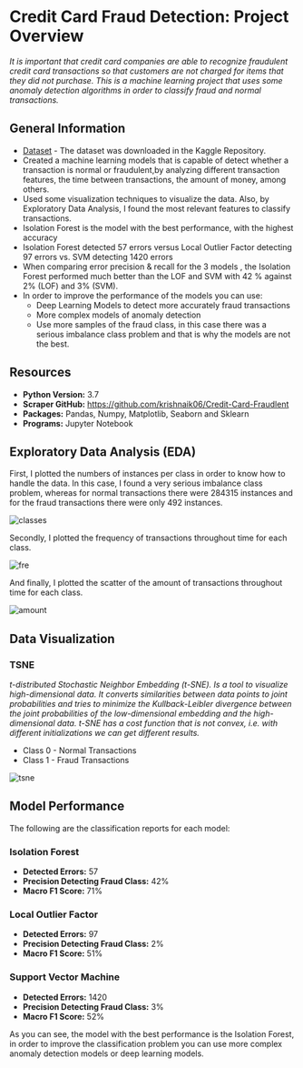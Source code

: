 # Credit Card Fraud Detection: Project Overview

_It is important that credit card companies are able to recognize fraudulent credit card transactions so that customers are not charged for items that they did not purchase. This is a machine learning project that uses some anomaly detection algorithms in order to classify fraud and normal transactions._

## General Information
* [Dataset](https://www.kaggle.com/mlg-ulb/creditcardfraud) - The dataset was downloaded in the Kaggle Repository.
* Created a machine learning models that is capable of detect whether a transaction is normal or fraudulent,by analyzing different transaction features, the time between transactions, the amount of money, among others.
* Used some visualization techniques to visualize the data. Also, by Exploratory Data Analysis, I found the most relevant features to classify transactions.
* Isolation Forest is the model with the best performance, with the highest accuracy
* Isolation Forest detected 57 errors versus Local Outlier Factor detecting 97 errors vs. SVM detecting 1420 errors
* When comparing error precision & recall for the 3 models , the Isolation Forest performed much better than the LOF and SVM with 42 % against 2% (LOF) and 3% (SVM).
* In order to improve the performance of the models you can use:
   * Deep Learning Models to detect more accurately fraud transactions
   * More complex models of anomaly detection
   * Use more samples of the fraud class, in this case there was a serious imbalance class problem and that is why the models are not the best.

## Resources
* **Python Version:** 3.7
* **Scraper GitHub:** https://github.com/krishnaik06/Credit-Card-Fraudlent
* **Packages:** Pandas, Numpy, Matplotlib, Seaborn and Sklearn
* **Programs:** Jupyter Notebook

## Exploratory Data Analysis (EDA)

First, I plotted the numbers of instances per class in order to know how to handle the data. In this case, I found a very serious imbalance class problem, whereas for normal transactions there were 284315 instances and for the fraud transactions there were only 492 instances.

![classes](https://user-images.githubusercontent.com/63115543/92504259-05b93b00-f1c8-11ea-87b0-e1b87b5c38e4.jpg)

Secondly, I plotted the frequency  of transactions throughout time for each class.

![fre](https://user-images.githubusercontent.com/63115543/92504538-6f394980-f1c8-11ea-8d86-741fc937d3b8.jpg)

And finally, I plotted the scatter of the amount of transactions throughout time for each class.

![amount](https://user-images.githubusercontent.com/63115543/92504766-b7f10280-f1c8-11ea-84d0-c38bbc83799c.jpg)

## Data Visualization

### TSNE
_t-distributed Stochastic Neighbor Embedding (t-SNE). Is a tool to visualize high-dimensional data. It converts similarities between data points to joint probabilities and tries to minimize the Kullback-Leibler divergence between the joint probabilities of the low-dimensional embedding and the high-dimensional data. t-SNE has a cost function that is not convex, i.e. with different initializations we can get different results._

* Class 0 - Normal Transactions
* Class 1 - Fraud Transactions

![tsne](https://user-images.githubusercontent.com/63115543/92504987-08686000-f1c9-11ea-8987-0f92b832490d.jpg)

## Model Performance

The following are the classification reports for each model:

### Isolation Forest
* **Detected Errors:** 57
* **Precision Detecting Fraud Class:** 42%
* **Macro F1 Score:** 71%

### Local Outlier Factor
* **Detected Errors:** 97
* **Precision Detecting Fraud Class:** 2%
* **Macro F1 Score:** 51%

### Support Vector Machine
* **Detected Errors:** 1420
* **Precision Detecting Fraud Class:** 3%
* **Macro F1 Score:** 52%

As you can see, the model with the best performance is the Isolation Forest, in order to improve the classification problem you can use more complex anomaly detection models or deep learning models.
